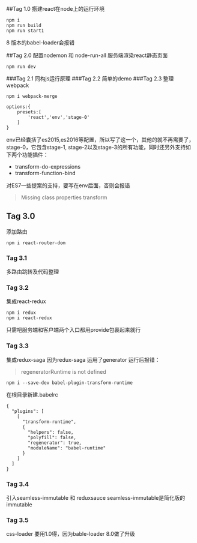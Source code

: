 ##Tag 1.0
搭建react在node上的运行环境
```
npm i 
npm run build
npm run start1
```
8 版本的babel-loader会报错

##Tag 2.0
配置nodemon 和 node-run-all 
服务端渲染react静态页面
```
npm run dev
```
###Tag 2.1 
同构js运行原理
###Tag 2.2 
简单的demo
###Tag 2.3 
整理webpack
```
npm i webpack-merge
```
```
options:{
    presets:[
        'react','env','stage-0'
    ]
}
```
env已经囊括了es2015,es2016等配置，所以写了这一个，其他的就不再需要了，
stage-0，它包含stage-1, stage-2以及stage-3的所有功能，同时还另外支持如下两个功能插件：
* transform-do-expressions
* transform-function-bind

对ES7一些提案的支持，要写在env后面，否则会报错
>Missing class properties transform

## Tag 3.0 
添加路由 
```
npm i react-router-dom
```
### Tag 3.1
多路由跳转及代码整理
### Tag 3.2
集成react-redux
```
npm i redux
npm i react-redux
```
只需吧服务端和客户端两个入口都用provide包裹起来就行
### Tag 3.3
集成redux-saga
因为redux-saga 运用了generator
运行后报错：
>regeneratorRuntime is not defined
```
npm i --save-dev babel-plugin-transform-runtime
```
在根目录新建.babelrc
```
{
  "plugins": [
    [
      "transform-runtime",
      {
        "helpers": false,
        "polyfill": false,
        "regenerator": true,
        "moduleName": "babel-runtime"
      }
    ]
  ]
}
```
### Tag 3.4
引入seamless-immutable 和 reduxsauce
seamless-immutable是简化版的immutable

### Tag 3.5 
css-loader 要用1.0得，因为bable-loader 8.0做了升级